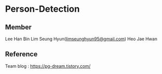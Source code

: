 # Person-Detection

## Member
Lee Han Bin
Lim Seung Hyun(limseunghyun95@gmail.com)
Heo Jae Hwan


## Reference
Team blog : https://pg-dream.tistory.com/
